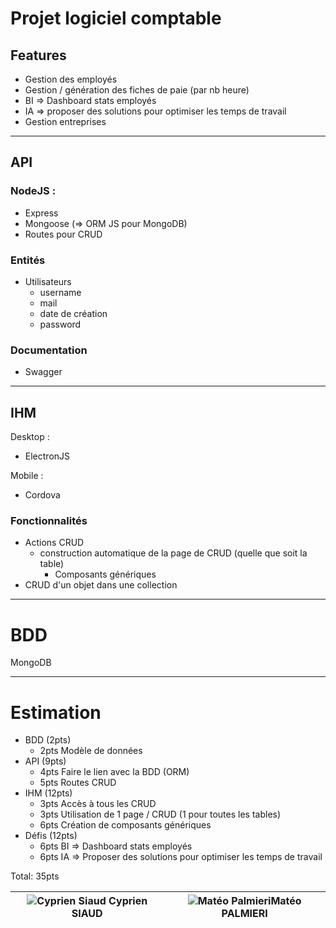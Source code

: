 # Projet logiciel comptable
## Features
- Gestion des employés
- Gestion / génération des fiches de paie (par nb heure)
- BI => Dashboard stats employés
- IA => proposer des solutions pour optimiser les temps de travail
- Gestion entreprises

---

## API
### NodeJS :
- Express
- Mongoose (=> ORM JS pour MongoDB)
- Routes pour CRUD
### Entités
- Utilisateurs
  - username
  - mail
  - date de création
  - password
### Documentation
- Swagger

---
## IHM
Desktop :
- ElectronJS

Mobile :
- Cordova

### Fonctionnalités
- Actions CRUD
  - construction automatique de la page de CRUD (quelle que soit la table)
    - Composants génériques
- CRUD d'un objet dans une collection

---

# BDD
MongoDB

---

# Estimation
- BDD (2pts)
  - 2pts Modèle de données
- API (9pts)
  - 4pts Faire le lien avec la BDD (ORM)
  - 5pts Routes CRUD
- IHM (12pts)
  - 3pts Accès à tous les CRUD
  - 3pts Utilisation de 1 page / CRUD (1 pour toutes les tables)
  - 6pts Création de composants génériques
- Défis (12pts)
  - 6pts BI => Dashboard stats employés
  - 6pts IA => Proposer des solutions pour optimiser les temps de travail

Total: 35pts

|![Cyprien Siaud](https://avatars.githubusercontent.com/u/74303569?v=4) Cyprien SIAUD|![Matéo Palmieri](https://avatars.githubusercontent.com/u/120114578?v=4)Matéo PALMIERI|
|---|---|